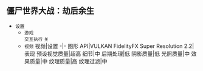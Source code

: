 ## 僵尸世界大战：劫后余生
* `设置`
    * `游戏`  
    `交互执行` `关`
    * `视频`
        视频|设置
        -|-
        图形 API|VULKAN
        FidelityFX Super Resolution 2.2|表现
        预设视觉质量|超高
        细节|中
        后期处理|低
        阴影质量|低
        光照质量|中
        效果质量|中
        纹理质量|高
        纹理过滤|中